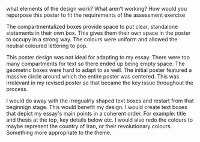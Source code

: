 what elements of the design work? 
What aren’t working? 
How would you repurpose this poster to fit the requirements of the assessment exercise

The compartmentalized boxes provide space to put clear, standalone statements in their own box. 
This gives them their own space in the poster to occupy in a strong way. 
The colours were uniform and allowed the neutral coloured lettering to pop. 

This poster design was not ideal for adapting to my essay. 
There were too many compartments for text so there ended up being empty space. 
The geometric boxes were hard to adapt to as well. 
The initial poster featured a massive circle around which the entire poster was centered. 
This was irrelevant in my revised poster so that became the key issue throughout the process. 

I would do away with the irregualrly shaped text boxes and restart from that beginnign stage. This would benefit my design. 
I would create text boxes that depict my essay's main points in a coherent order. 
For example: title and thesis at the top, key details below etc. 
I would also redo the colours to maybe represent the country of Iran, or their revolutionary colours. Something more appropriate to the theme. 

